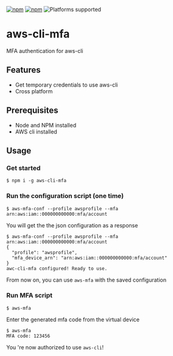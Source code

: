 [![npm](https://img.shields.io/npm/v/aws-cli-mfa?style=for-the-badge)](https://www.npmjs.com/package/aws-cli-mfa) [![npm](https://img.shields.io/npm/dm/aws-cli-mfa?style=for-the-badge)](https://npmcharts.com/compare/aws-cli-mfa?minimal=true) ![Platforms supported](https://img.shields.io/badge/platform-win%20%7C%20MacOS%20%7C%20Linux-lightgrey?style=for-the-badge)


# aws-cli-mfa

MFA authentication for aws-cli




## Features

- Get temporary credentials to use aws-cli
- Cross platform



## Prerequisites

- Node and NPM installed
- AWS cli installed



## Usage

### Get started

```
$ npm i -g aws-cli-mfa
```



### Run the configuration script (one time)

```
$ aws-mfa-conf --profile awsprofile --mfa arn:aws:iam::000000000000:mfa/account
```

You will get the the json configuration as a response

```
$ aws-mfa-conf --profile awsprofile --mfa arn:aws:iam::000000000000:mfa/account
{
  "profile": "awsprofile",
  "mfa_device_arn": "arn:aws:iam::000000000000:mfa/account"
}
awc-cli-mfa configured! Ready to use.
```

From now on, you can use `aws-mfa` with the saved configuration



### Run MFA script

```
$ aws-mfa
```

Enter the generated mfa code from the virtual device

```
$ aws-mfa
MFA code: 123456
```

You 're now authorized to use `aws-cli`!
